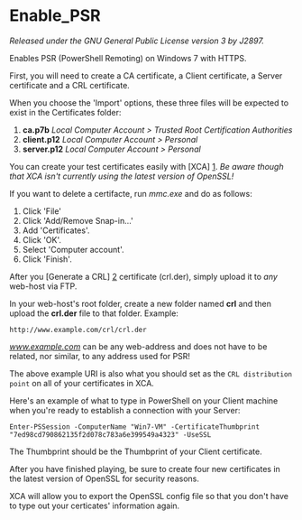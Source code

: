 Enable_PSR
==========
*Released under the GNU General Public License version 3 by J2897.*

Enables PSR (PowerShell Remoting) on Windows 7 with HTTPS.

First, you will need to create a CA certificate, a Client certificate, a Server certificate and a CRL certificate.

When you choose the 'Import' options, these three files will be expected to exist in the Certificates folder:

1.  **ca.p7b** *Local Computer Account > Trusted Root Certification Authorities*
2.  **client.p12** *Local Computer Account > Personal*
3.  **server.p12** *Local Computer Account > Personal*

You can create your test certificates easily with [XCA] [1]. *Be aware though that XCA isn't currently using the latest version of OpenSSL!*

If you want to delete a certifacte, run *mmc.exe* and do as follows:

1.  Click 'File'
2.  Click 'Add/Remove Snap-in...'
3.  Add 'Certificates'.
4.  Click 'OK'.
5.  Select 'Computer account'.
6.  Click 'Finish'.

After you [Generate a CRL] [2] certificate (crl.der), simply upload it to *any* web-host via FTP.

In your web-host's root folder, create a new folder named **crl** and then upload the **crl.der** file to that folder. Example:

	http://www.example.com/crl/crl.der

*www.example.com* can be any web-address and does not have to be related, nor similar, to any address used for PSR!

The above example URI is also what you should set as the `CRL distribution point` on all of your certificates in XCA.

Here's an example of what to type in PowerShell on your Client machine when you're ready to establish a connection with your Server:

	Enter-PSSession -ComputerName "Win7-VM" -CertificateThumbprint "7ed98cd790862135f2d078c783a6e399549a4323" -UseSSL

The Thumbprint should be the Thumbprint of your Client certificate.

After you have finished playing, be sure to create four new certificates in the latest version of OpenSSL for security reasons.

XCA will allow you to export the OpenSSL config file so that you don't have to type out your certicates' information again.

   [1]: http://xca.sourceforge.net/xca-14.html#ss14.1
   [2]: http://xca.sourceforge.net/xca.html#toc11
   [3]: http://xca.sourceforge.net/xca-9.html#ss9.5

